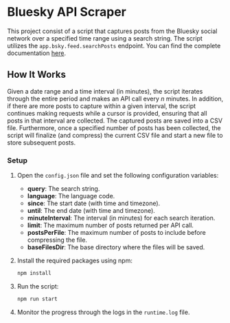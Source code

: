 # Bluesky API Scraper

This project consist of a script that captures posts from the Bluesky social network over a specified time range using a search string. The script utilizes the `app.bsky.feed.searchPosts` endpoint. You can find the complete documentation [here](https://docs.bsky.app/docs/api/app-bsky-feed-search-posts).

## How It Works

Given a date range and a time interval (in minutes), the script iterates through the entire period and makes an API call every _n_ minutes. In addition, if there are more posts to capture within a given interval, the script continues making requests while a cursor is provided, ensuring that all posts in that interval are collected. The captured posts are saved into a CSV file.
Furthermore, once a specified number of posts has been collected, the script will finalize (and compress) the current CSV file and start a new file to store subsequent posts.

### Setup

1. Open the `config.json` file and set the following configuration variables:

   - **query**: The search string.
   - **language**: The language code.
   - **since**: The start date (with time and timezone).
   - **until**: The end date (with time and timezone).
   - **minuteInterval**: The interval (in minutes) for each search iteration.
   - **limit**: The maximum number of posts returned per API call.
   - **postsPerFile**: The maximum number of posts to include before compressing the file.
   - **baseFilesDir**: The base directory where the files will be saved.

2. Install the required packages using npm:

   ```bash
   npm install
   ```

3. Run the script:

   ```bash
   npm run start
   ```

4. Monitor the progress through the logs in the `runtime.log` file.
